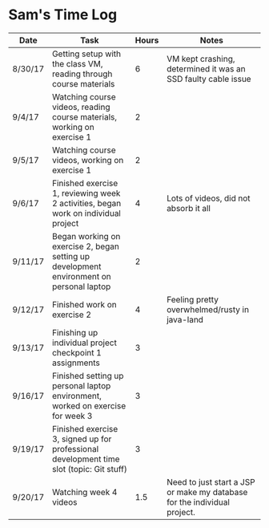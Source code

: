 # Sam's Time Log

| Date | Task | Hours | Notes|
|------|------|-------|------|
| 8/30/17 | Getting setup with the class VM, reading through course materials | 6 | VM kept crashing, determined it was an SSD faulty cable issue |
| 9/4/17| Watching course videos, reading course materials, working on exercise 1 | 2 | |
| 9/5/17| Watching course videos, working on exercise 1 | 2 | |
| 9/6/17 | Finished exercise 1, reviewing week 2 activities, began work on individual project  | 4 | Lots of videos, did not absorb it all | 
| 9/11/17 | Began working on exercise 2, began setting up development environment on personal laptop | 2 |  |
| 9/12/17 | Finished work on exercise 2 | 4 | Feeling pretty overwhelmed/rusty in java-land |
| 9/13/17 | Finishing up individual project checkpoint 1 assignments | 3 |  |
| 9/16/17 | Finished setting up personal laptop environment, worked on exercise for week 3 | 3 |  |
| 9/19/17 | Finished exercise 3, signed up for professional development time slot (topic: Git stuff)  | 3 |  |
| 9/20/17 | Watching week 4 videos  | 1.5 | Need to just start a JSP or make my database for the individual project. |

